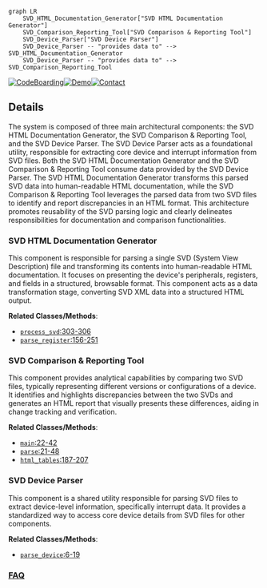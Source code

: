 ```mermaid
graph LR
    SVD_HTML_Documentation_Generator["SVD HTML Documentation Generator"]
    SVD_Comparison_Reporting_Tool["SVD Comparison & Reporting Tool"]
    SVD_Device_Parser["SVD Device Parser"]
    SVD_Device_Parser -- "provides data to" --> SVD_HTML_Documentation_Generator
    SVD_Device_Parser -- "provides data to" --> SVD_Comparison_Reporting_Tool
```

[![CodeBoarding](https://img.shields.io/badge/Generated%20by-CodeBoarding-9cf?style=flat-square)](https://github.com/CodeBoarding/GeneratedOnBoardings)[![Demo](https://img.shields.io/badge/Try%20our-Demo-blue?style=flat-square)](https://www.codeboarding.org/demo)[![Contact](https://img.shields.io/badge/Contact%20us%20-%20contact@codeboarding.org-lightgrey?style=flat-square)](mailto:contact@codeboarding.org)

## Details

The system is composed of three main architectural components: the SVD HTML Documentation Generator, the SVD Comparison & Reporting Tool, and the SVD Device Parser. The SVD Device Parser acts as a foundational utility, responsible for extracting core device and interrupt information from SVD files. Both the SVD HTML Documentation Generator and the SVD Comparison & Reporting Tool consume data provided by the SVD Device Parser. The SVD HTML Documentation Generator transforms this parsed SVD data into human-readable HTML documentation, while the SVD Comparison & Reporting Tool leverages the parsed data from two SVD files to identify and report discrepancies in an HTML format. This architecture promotes reusability of the SVD parsing logic and clearly delineates responsibilities for documentation and comparison functionalities.

### SVD HTML Documentation Generator
This component is responsible for parsing a single SVD (System View Description) file and transforming its contents into human-readable HTML documentation. It focuses on presenting the device's peripherals, registers, and fields in a structured, browsable format. This component acts as a data transformation stage, converting SVD XML data into a structured HTML output.


**Related Classes/Methods**:

- <a href="https://github.com/stm32-rs/stm32-rs/blob/master/scripts/makehtml.py#L303-L306" target="_blank" rel="noopener noreferrer">`process_svd`:303-306</a>
- <a href="https://github.com/stm32-rs/stm32-rs/blob/master/scripts/makehtml.py#L156-L251" target="_blank" rel="noopener noreferrer">`parse_register`:156-251</a>


### SVD Comparison & Reporting Tool
This component provides analytical capabilities by comparing two SVD files, typically representing different versions or configurations of a device. It identifies and highlights discrepancies between the two SVDs and generates an HTML report that visually presents these differences, aiding in change tracking and verification.


**Related Classes/Methods**:

- <a href="https://github.com/stm32-rs/stm32-rs/blob/master/scripts/interrupts.py#L22-L42" target="_blank" rel="noopener noreferrer">`main`:22-42</a>
- <a href="https://github.com/stm32-rs/stm32-rs/blob/master/scripts/htmlcomparesvd.py#L21-L48" target="_blank" rel="noopener noreferrer">`parse`:21-48</a>
- <a href="https://github.com/stm32-rs/stm32-rs/blob/master/scripts/htmlcomparesvd.py#L187-L207" target="_blank" rel="noopener noreferrer">`html_tables`:187-207</a>


### SVD Device Parser
This component is a shared utility responsible for parsing SVD files to extract device-level information, specifically interrupt data. It provides a standardized way to access core device details from SVD files for other components.


**Related Classes/Methods**:

- <a href="https://github.com/stm32-rs/stm32-rs/blob/master/scripts/interrupts.py#L6-L19" target="_blank" rel="noopener noreferrer">`parse_device`:6-19</a>




### [FAQ](https://github.com/CodeBoarding/GeneratedOnBoardings/tree/main?tab=readme-ov-file#faq)